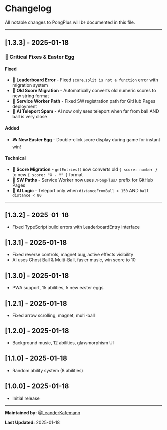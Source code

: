 ﻿# Changelog

All notable changes to PongPlus will be documented in this file.

---

## [1.3.3] - 2025-01-18

### 🐛 Critical Fixes & Easter Egg

#### Fixed
- 🐛 **Leaderboard Error** - Fixed `score.split is not a function` error with migration system
- 🐛 **Old Score Migration** - Automatically converts old numeric scores to new string format
- 🐛 **Service Worker Path** - Fixed SW registration path for GitHub Pages deployment
- 🤖 **AI Teleport Spam** - AI now only uses teleport when far from ball AND ball is very close

#### Added
- 🎮 **New Easter Egg** - Double-click score display during game for instant win!

#### Technical
- 🔄 **Score Migration** - `getEntries()` now converts old `{ score: number }` to new `{ score: "X - Y" }` format
- 📁 **SW Paths** - Service Worker now uses `/PongPlus/` prefix for GitHub Pages
- 🎯 **AI Logic** - Teleport only when `distanceFromBall > 150` AND `ball distance < 80`

---

## [1.3.2] - 2025-01-18
- Fixed TypeScript build errors with LeaderboardEntry interface

## [1.3.1] - 2025-01-18
- Fixed reverse controls, magnet bug, active effects visibility
- AI uses Ghost Ball & Multi-Ball, faster music, win score to 10

## [1.3.0] - 2025-01-18
- PWA support, 15 abilities, 5 new easter eggs

## [1.2.1] - 2025-01-18
- Fixed arrow scrolling, magnet, multi-ball

## [1.2.0] - 2025-01-18
- Background music, 12 abilities, glassmorphism UI

## [1.1.0] - 2025-01-18
- Random ability system (8 abilities)

## [1.0.0] - 2025-01-18
- Initial release

---

**Maintained by:** [@LeanderKafemann](https://github.com/LeanderKafemann)

**Last Updated:** 2025-01-18